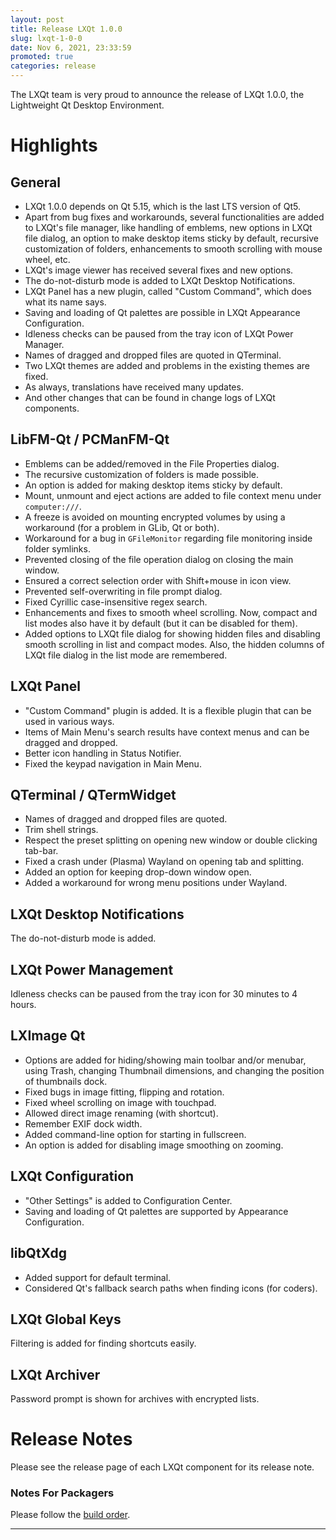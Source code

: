 ```yaml
---
layout: post
title: Release LXQt 1.0.0
slug: lxqt-1-0-0
date: Nov 6, 2021, 23:33:59
promoted: true
categories: release
---
```


The LXQt team is very proud to announce the release of LXQt 1.0.0, the Lightweight Qt Desktop Environment.

# Highlights

## General

 * LXQt 1.0.0 depends on Qt 5.15, which is the last LTS version of Qt5.
 * Apart from bug fixes and workarounds, several functionalities are added to LXQt's file manager, like handling of emblems, new options in LXQt file dialog, an option to make desktop items sticky by default, recursive customization of folders, enhancements to smooth scrolling with mouse wheel, etc.
 * LXQt's image viewer has received several fixes and new options.
 * The do-not-disturb mode is added to LXQt Desktop Notifications.
 * LXQt Panel has a new plugin, called "Custom Command", which does what its name says.
 * Saving and loading of Qt palettes are possible in LXQt Appearance Configuration.
 * Idleness checks can be paused from the tray icon of LXQt Power Manager.
 * Names of dragged and dropped files are quoted in QTerminal.
 * Two LXQt themes are added and problems in the existing themes are fixed.
 * As always, translations have received many updates.
 * And other changes that can be found in change logs of LXQt components.

## LibFM-Qt / PCManFM-Qt

 * Emblems can be added/removed in the File Properties dialog.
 * The recursive customization of folders is made possible.
 * An option is added for making desktop items sticky by default.
 * Mount, unmount and eject actions are added to file context menu under `computer:///`.
 * A freeze is avoided on mounting encrypted volumes by using a workaround (for a problem in GLib, Qt or both).
 * Workaround for a bug in `GFileMonitor` regarding file monitoring inside folder symlinks.
 * Prevented closing of the file operation dialog on closing the main window.
 * Ensured a correct selection order with Shift+mouse in icon view.
 * Prevented self-overwriting in file prompt dialog.
 * Fixed Cyrillic case-insensitive regex search.
 * Enhancements and fixes to smooth wheel scrolling. Now, compact and list modes also have it by default (but it can be disabled for them).
 * Added options to LXQt file dialog for showing hidden files and disabling smooth scrolling in list and compact modes. Also, the hidden columns of LXQt file dialog in the list mode are remembered.

## LXQt Panel

 * "Custom Command" plugin is added. It is a flexible plugin that can be used in various ways.
 * Items of Main Menu's search results have context menus and can be dragged and dropped.
 * Better icon handling in Status Notifier.
 * Fixed the keypad navigation in Main Menu.

## QTerminal / QTermWidget

 * Names of dragged and dropped files are quoted.
 * Trim shell strings.
 * Respect the preset splitting on opening new window or double clicking tab-bar.
 * Fixed a crash under (Plasma) Wayland on opening tab and splitting.
 * Added an option for keeping drop-down window open.
 * Added a workaround for wrong menu positions under Wayland.

## LXQt Desktop Notifications

The do-not-disturb mode is added.

## LXQt Power Management

Idleness checks can be paused from the tray icon for 30 minutes to 4 hours.

## LXImage Qt

 * Options are added for hiding/showing main toolbar and/or menubar, using Trash, changing Thumbnail dimensions, and changing the position of thumbnails dock.
 * Fixed bugs in image fitting, flipping and rotation.
 * Fixed wheel scrolling on image with touchpad.
 * Allowed direct image renaming (with shortcut).
 * Remember EXIF dock width.
 * Added command-line option for starting in fullscreen.
 * An option is added for disabling image smoothing on zooming.

## LXQt Configuration

 * "Other Settings" is added to Configuration Center.
 * Saving and loading of Qt palettes are supported by Appearance Configuration.

## libQtXdg

 * Added support for default terminal.
 * Considered Qt's fallback search paths when finding icons (for coders).

## LXQt Global Keys

Filtering is added for finding shortcuts easily.

## LXQt Archiver

Password prompt is shown for archives with encrypted lists.

# Release Notes

Please see the release page of each LXQt component for its release note.

### Notes For Packagers

Please follow the [build order](https://github.com/lxqt/lxqt/wiki/How-To-Release-A-New-Version-of-LXQt).

----
